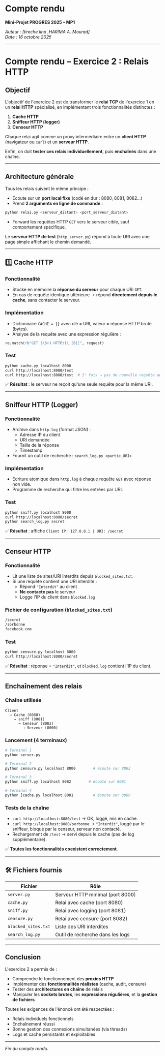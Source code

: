 
# Compte rendu 

**Mini-Projet PROGRES 2025 – MP1**

*Auteur : [tireche lina ,HARIMA A. Mourad]*  
*Date : 16 octobre 2025*

---
# Compte rendu – Exercice 2 : Relais HTTP
##  Objectif

L'objectif de l'exercice 2 est de transformer le **relai TCP** de l'exercice 1 en un **relai HTTP** spécialisé, en implémentant trois fonctionnalités distinctes :

1. **Cache HTTP**
2. **Sniffeur HTTP (logger)**
3. **Censeur HTTP**

Chaque relai agit comme un proxy intermédiaire entre un **client HTTP** (navigateur ou `curl`) et un **serveur HTTP**.

Enfin, on doit **tester ces relais individuellement**, puis **enchaînés** dans une chaîne.

---

## Architecture générale

Tous les relais suivent le même principe :

- Écoute sur un **port local fixe** (codé en dur : 8080, 8081, 8082…)
- Prend **2 arguments en ligne de commande** :

```bash
python relai.py <serveur_distant> <port_serveur_distant>
```

- Forward les requêtes HTTP `GET` vers le serveur cible, sauf comportement spécifique.

Le **serveur HTTP de test** (`http_server.py`) répond à toute URI avec une page simple affichant le chemin demandé.

---

## 1️⃣ Cache HTTP

### Fonctionnalité

- Stocke en mémoire la **réponse du serveur** pour chaque URI `GET`.
- En cas de requête identique ultérieure → répond **directement depuis le cache**, sans contacter le serveur.

### Implémentation

- Dictionnaire `CACHE = {}` avec clé = URI, valeur = réponse HTTP brute (bytes).
- Analyse de la requête avec une expression régulière :

```python
re.match(rb"GET (\S+) HTTP/1\.[01]", request)
```

### Test

```bash
python cache.py localhost 8000
curl http://localhost:8080/test
curl http://localhost:8080/test  # 2ᵉ fois → pas de nouvelle requête au serveur
```

✅ **Résultat** : le serveur ne reçoit qu'une seule requête pour la même URI.

---

##  Sniffeur HTTP (Logger)

### Fonctionnalité

- Archive dans `http.log` (format JSON) :
  - Adresse IP du client
  - URI demandée
  - Taille de la réponse
  - Timestamp
- Fournit un outil de recherche : `search_log.py <partie_URI>`

### Implémentation

- Écriture atomique dans `http.log` à chaque requête `GET` avec réponse non vide.
- Programme de recherche qui filtre les entrées par URI.

### Test

```bash
python sniff.py localhost 8000
curl http://localhost:8080/secret
python search_log.py secret
```

✅ **Résultat** : affiche `Client IP: 127.0.0.1 | URI: /secret`

---

## Censeur HTTP

### Fonctionnalité

- Lit une liste de sites/URI interdits depuis `blocked_sites.txt`.
- Si une requête contient une URI interdite :
  - Répond `"Interdit"` au client
  - **Ne contacte pas** le serveur
  - Logge l'IP du client dans `blocked.log`

### Fichier de configuration (`blocked_sites.txt`)

```txt
/secret
/sorbonne
facebook.com
```

### Test

```bash
python censure.py localhost 8000
curl http://localhost:8080/secret
```

✅ **Résultat** : réponse = `"Interdit"`, et `blocked.log` contient l'IP du client.

---

##  Enchaînement des relais

### Chaîne utilisée

```
Client 
  → Cache (8080) 
    → sniff (8081) 
      → Censeur (8082) 
        → Serveur (8000)
```

### Lancement (4 terminaux)

```bash
# Terminal 1
python server.py

# Terminal 2
python censure.py localhost 8000        # écoute sur 8082

# Terminal 3
python sniff.py localhost 8082        # écoute sur 8081

# Terminal 4
python ]cache.py localhost 8081         # écoute sur 8080
```

### Tests de la chaîne

- `curl http://localhost:8080/test` → OK, loggé, mis en cache.
- `curl http://localhost:8080/sorbonne` → `"Interdit"`, loggé par le sniffeur, bloqué par le censeur, serveur non contacté.
- Rechargement de `/test` → servi depuis le cache (pas de log supplémentaire).

✅ **Toutes les fonctionnalités coexistent correctement**.

---

## 🛠️ Fichiers fournis

| Fichier | Rôle |
|--------|------|
| `server.py` | Serveur HTTP minimal (port 8000) |
| `cache.py` | Relai avec cache (port 8080) |
| `sniff.py` | Relai avec logging (port 8081) |
| `censure.py` | Relai avec censure (port 8082) |
| `blocked_sites.txt` | Liste des URI interdites |
| `search_log.py` | Outil de recherche dans les logs |

---

##  Conclusion

L'exercice 2 a permis de :

- Comprendre le fonctionnement des **proxies HTTP**
- Implémenter des **fonctionnalités réalistes** (cache, audit, censure)
- Tester des **architectures en chaîne** de relais
- Manipuler les **sockets brutes**, les **expressions régulières**, et la **gestion de fichiers**

Toutes les exigences de l'énoncé ont été respectées :

- Relais individuels fonctionnels
- Enchaînement réussi
- Bonne gestion des connexions simultanées (via threads)
- Logs et cache persistants et exploitables

---

*Fin du compte rendu.*
